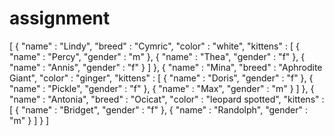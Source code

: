 # assignment
[
  {
    "name" : "Lindy",
    "breed" : "Cymric",
    "color" : "white",
    "kittens" : [
      {
        "name" : "Percy",
        "gender" : "m"
      },
      {
        "name" : "Thea",
        "gender" : "f"
      },
      {
        "name" : "Annis",
        "gender" : "f"
      }
    ]
  },
  {
    "name" : "Mina",
    "breed" : "Aphrodite Giant",
    "color" : "ginger",
    "kittens" : [
      {
        "name" : "Doris",
        "gender" : "f"
      },
      {
        "name" : "Pickle",
        "gender" : "f"
      },
      {
        "name" : "Max",
        "gender" : "m"
      }
    ]
  },
  {
    "name" : "Antonia",
    "breed" : "Ocicat",
    "color" : "leopard spotted",
    "kittens" : [
      {
        "name" : "Bridget",
        "gender" : "f"
      },
      {
        "name" : "Randolph",
        "gender" : "m"
      }
    ]
  }
]
